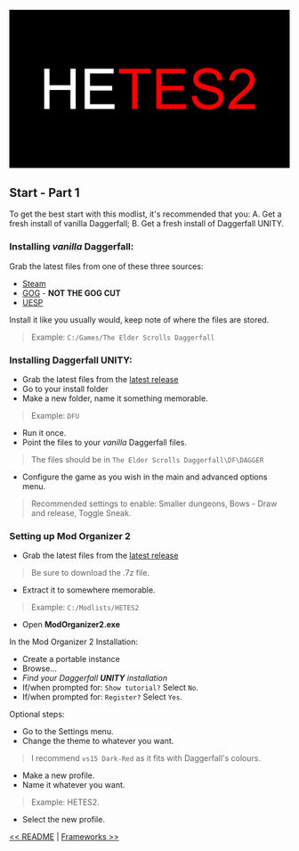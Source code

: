 ![HyperEssentials Branding](https://raw.githubusercontent.com/Biblioklept/hyperessentials/main/img/hetes2.png)

## Start - Part 1

To get the best start with this modlist, it's recommended that you: A. Get a fresh install of vanilla Daggerfall; B. Get a fresh install of Daggerfall UNITY.

### Installing _vanilla_ Daggerfall:

Grab the latest files from one of these three sources:
- [Steam](https://store.steampowered.com/app/1812390/The_Elder_Scrolls_II_Daggerfall/)
- [GOG](https://www.gog.com/en/game/the_elder_scrolls_chapter_ii_daggerfall) - **NOT THE GOG CUT**
- [UESP](https://en.uesp.net/wiki/Daggerfall:Files)

Install it like you usually would, keep note of where the files are stored.
> Example: `C:/Games/The Elder Scrolls Daggerfall`

### Installing Daggerfall UNITY:

- Grab the latest files from the [latest release](https://github.com/Interkarma/daggerfall-unity/releases/latest)
- Go to your install folder
- Make a new folder, name it something memorable.
> Example: `DFU`
- Run it once.
- Point the files to your _vanilla_ Daggerfall files.
> The files should be in `The Elder Scrolls Daggerfall\DF\DAGGER`
- Configure the game as you wish in the main and advanced options menu.
> Recommended settings to enable: Smaller dungeons, Bows - Draw and release, Toggle Sneak.

### Setting up Mod Organizer 2

- Grab the latest files from the [latest release](https://github.com/ModOrganizer2/modorganizer/releases/latest)
> Be sure to download the .7z file.
- Extract it to somewhere memorable.
> Example: `C:/Modlists/HETES2`
- Open **ModOrganizer2.exe**

In the Mod Organizer 2 Installation:
- Create a portable instance
- Browse...
- _Find your Daggerfall **UNITY** installation_
- If/when prompted for: `Show tutorial?` Select `No`.
- If/when prompted for: `Register?` Select `Yes`.

Optional steps:
- Go to the Settings menu.
- Change the theme to whatever you want.
> I recommend `vs15 Dark-Red` as it fits with Daggerfall's colours.
- Make a new profile.
- Name it whatever you want. 
> Example: HETES2.
- Select the new profile.

[<< README](./README.md) | 
[Frameworks >>](./part2.md)
